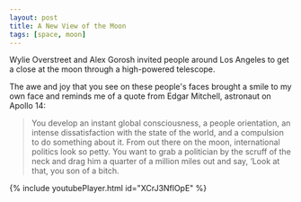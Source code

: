 ```yaml
---
layout: post
title: A New View of the Moon
tags: [space, moon]
---
```


Wylie Overstreet and Alex Gorosh invited people around Los Angeles to get a close at the moon through a high-powered telescope. 

The awe and joy that you see on these people's faces brought a smile to my own face and reminds me of a quote from Edgar Mitchell, astronaut on Apollo 14:

> You develop an instant global consciousness, a people orientation, an intense dissatisfaction with the state of the world, and a compulsion to do something about it. From out there on the moon, international politics look so petty. You want to grab a politician by the scruff of the neck and drag him a quarter of a million miles out and say, ‘Look at that, you son of a bitch.

{% include youtubePlayer.html id="XCrJ3NflOpE" %}